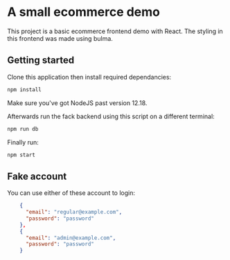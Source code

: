 # A small ecommerce demo
This project is a basic ecommerce frontend demo with React. The styling in this frontend was made using bulma.

## Getting started
Clone this application then install required dependancies:
```bash
npm install
```
Make sure you've got NodeJS past version 12.18.

Afterwards run the fack backend using this script on a different terminal:
```bash
npm run db
```

Finally run:
```bash
npm start
```
## Fake account 
You can use either of these account to login:
```json
    {
      "email": "regular@example.com",
      "password": "password"
    },
    {
      "email": "admin@example.com",
      "password": "password"
    }
```